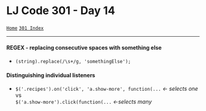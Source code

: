 # LJ Code 301 - Day 14
[`Home`](../README.md)
[`301 Index`](301_README.md)
<hr>

#### REGEX - replacing consecutive spaces with something else
- `(string).replace(/\s+/g, 'somethingElse');`

#### Distinguishing individual listeners
- `$('.recipes').on('click', 'a.show-more', function(...` *<- selects one*
</br> vs
</br> `$('a.show-more').click(function(...` *<-selects many*
